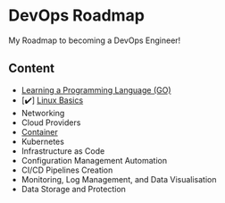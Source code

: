 # DevOps Roadmap

My Roadmap to becoming a DevOps Engineer!

## Content

- [Learning a Programming Language (GO)](go/README.md)
- [✔️] [Linux Basics](linux/README.md)
- Networking
- Cloud Providers
- [Container](containers/README.md)
- Kubernetes
- Infrastructure as Code
- Configuration Management Automation
- CI/CD Pipelines Creation
- Monitoring, Log Management, and Data Visualisation
- Data Storage and Protection
